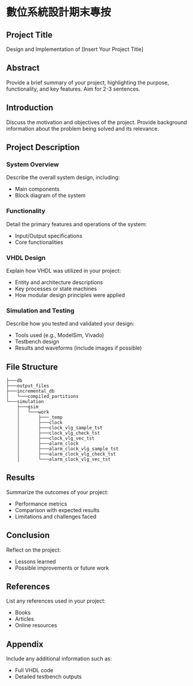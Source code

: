 # 數位系統設計期末專按

## Project Title

Design and Implementation of [Insert Your Project Title]

## Abstract

Provide a brief summary of your project, highlighting the purpose, functionality, and key features. Aim for 2-3 sentences.

## Introduction

Discuss the motivation and objectives of the project. Provide background information about the problem being solved and its relevance.

## Project Description

### System Overview

Describe the overall system design, including:

- Main components
- Block diagram of the system

### Functionality

Detail the primary features and operations of the system:

- Input/Output specifications
- Core functionalities

### VHDL Design

Explain how VHDL was utilized in your project:

- Entity and architecture descriptions
- Key processes or state machines
- How modular design principles were applied

### Simulation and Testing

Describe how you tested and validated your design:

- Tools used (e.g., ModelSim, Vivado)
- Testbench design
- Results and waveforms (include images if possible)

## File Structure

```
├───db
├───output_files
├───incremental_db
│   └───compiled_partitions
└───simulation
    ├───qsim
    │   └───work
    │       ├───_temp
    │       ├───clock
    │       ├───clock_vlg_sample_tst
    │       ├───clock_vlg_check_tst
    │       ├───clock_vlg_vec_tst
    │       ├───alarm_clock
    │       ├───alarm_clock_vlg_sample_tst
    │       ├───alarm_clock_vlg_check_tst
    │       └───alarm_clock_vlg_vec_tst
```

## Results

Summarize the outcomes of your project:

- Performance metrics
- Comparison with expected results
- Limitations and challenges faced

## Conclusion

Reflect on the project:

- Lessons learned
- Possible improvements or future work

## References

List any references used in your project:

- Books
- Articles
- Online resources

## Appendix

Include any additional information such as:

- Full VHDL code
- Detailed testbench outputs
